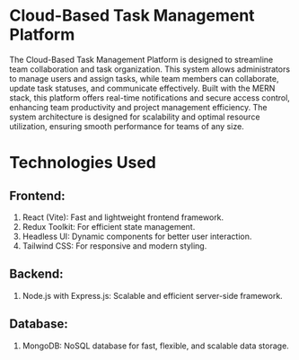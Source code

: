 # Cloud-Based Task Management Platform

The Cloud-Based Task Management Platform is designed to streamline team collaboration and task organization. This system allows administrators to manage users and assign tasks, while team members can collaborate, update task statuses, and communicate effectively. Built with the MERN stack, this platform offers real-time notifications and secure access control, enhancing team productivity and project management efficiency. The system architecture is designed for scalability and optimal resource utilization, ensuring smooth performance for teams of any size.

# Technologies Used
## Frontend:
1. React (Vite): Fast and lightweight frontend framework.
2. Redux Toolkit: For efficient state management.
3. Headless UI: Dynamic components for better user interaction.
4. Tailwind CSS: For responsive and modern styling.
## Backend:
1. Node.js with Express.js: Scalable and efficient server-side framework.
## Database:
1. MongoDB: NoSQL database for fast, flexible, and scalable data storage.

